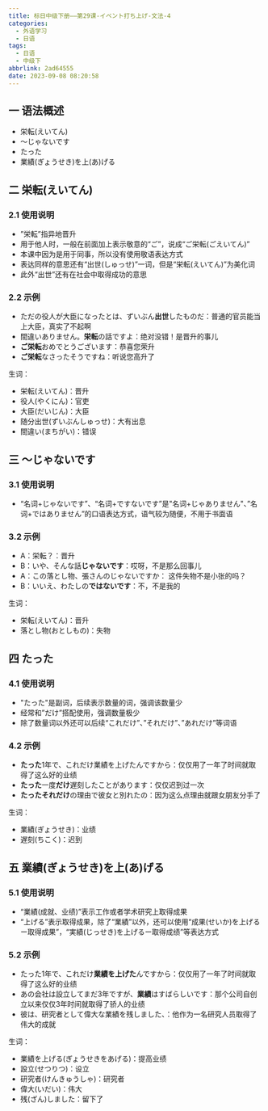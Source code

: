 ```yaml
---
title: 标日中级下册——第29课-イベント打ち上げ-文法-4
categories:
  - 外语学习
  - 日语
tags:
  - 日语
  - 中级下
abbrlink: 2ad64555
date: 2023-09-08 08:20:58
---
```

## 一 语法概述

* 栄転(えいてん)
* ～じゃないです
* たった
* 業績(ぎょうせき)を上(あ)げる

<!--more-->

## 二 栄転(えいてん)

### 2.1 使用说明

* ”栄転”指异地晋升
* 用于他人时，一般在前面加上表示敬意的“ご”，说成“ご栄転(ごえいてん)”
* 本课中因为是用于同事，所以没有使用敬语表达方式
* 表达同样的意思还有“出世(しゅっせ)”一词，但是“栄転(えいてん)”为美化词
* 此外“出世”还有在社会中取得成功的意思

### 2.2 示例

* ただの役人が大臣になったとは、ずいぶん**出世**したものだ：普通的官员能当上大臣，真实了不起啊
* 間違いありません。**栄転**の話ですよ：绝对没错！是晋升的事儿
* **ご栄転**おめでとうございます：恭喜您荣升
* **ご栄転**なさったそうですね：听说您高升了

生词：

* 栄転(えいてん)：晋升
* 役人(やくにん)：官吏
* 大臣(だいじん)：大臣
* 随分出世(ずいぶんしゅっせ)：大有出息
* 間違い(まちがい)：错误

## 三 ～じゃないです

### 3.1 使用说明

* “名词+じゃないです”、“名词+ですないです”是"名词+じゃありません"、”名词+ではありません”的口语表达方式，语气较为随便，不用于书面语

### 3.2 示例

* A：栄転？：晋升
* B：いや、そんな話**じゃないです**：哎呀，不是那么回事儿
* A：この落とし物、張さんのじゃないですか： 这件失物不是小张的吗？
* B：いいえ、わたしの**ではないです**：不，不是我的

生词：

* 栄転(えいてん)：晋升
* 落とし物(おとしもの)：失物

## 四 たった

### 4.1 使用说明

* "たった"是副词，后续表示数量的词，强调该数量少
* 经常和”だけ”搭配使用，强调数量极少
* 除了数量词以外还可以后续“これだけ”、”それだけ”、”あれだけ”等词语

### 4.2 示例

* **たった**1年で、これだけ業績を上げたんですから：仅仅用了一年了时间就取得了这么好的业绩
* **たった**一度**だけ**遅刻したことがあります：仅仅迟到过一次
* **たったそれだけ**の理由で彼女と別れたの：因为这么点理由就跟女朋友分手了

生词：

* 業績(ぎょうせき)：业绩
* 遅刻(ちこく)：迟到

## 五 業績(ぎょうせき)を上(あ)げる

### 5.1 使用说明

* “業績(成就、业绩)”表示工作或者学术研究上取得成果
* “上げる”表示取得成果，除了“業績”以外，还可以使用“成果(せいか)を上げるー取得成果”，“実績(じっせき)を上げるー取得成绩”等表达方式

### 5.2 示例

* たった1年で、これだけ**業績を上げた**んですから：仅仅用了一年了时间就取得了这么好的业绩
* あの会社は設立してまだ3年ですが、**業績**はすばらしいです：那个公司自创立以来仅仅3年时间就取得了骄人的业绩
* 彼は、研究者として偉大な業績を残しました、：他作为一名研究人员取得了伟大的成就

生词：

* 業績を上げる(ぎょうせきをあげる)：提高业绩
* 設立(せつりつ)：设立
* 研究者(けんきゅうしゃ)：研究者
* 偉大(いだい)：伟大
* 残(ざん)しました：留下了

